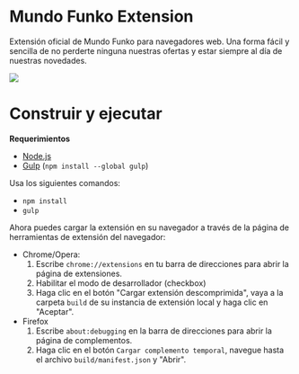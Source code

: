 # Mundo Funko Extension

Extensión oficial de Mundo Funko para navegadores web. 
Una forma fácil y sencilla de no perderte ninguna nuestras ofertas y estar siempre al día de nuestras novedades.

<a href="https://chrome.google.com/webstore/detail/mundo-funko/goibikienfkamlekcdhlcobgnjmaoabh" target="_blank"><img src="https://developer.chrome.com/webstore/images/ChromeWebStore_BadgeWBorder_v2_206x58.png"></a>


# Construir y ejecutar

**Requerimientos**

- [Node.js](https://nodejs.org/es/download/)
- [Gulp](http://gulpjs.com/) (`npm install --global gulp`)

Usa los siguientes comandos:

- `npm install`
- `gulp`

Ahora puedes cargar la extensión en su navegador a través de la página de herramientas de extensión del navegador:

- Chrome/Opera:
  1. Escribe `chrome://extensions` en tu barra de direcciones para abrir la página de extensiones.
  2. Habilitar el modo de desarrollador (checkbox)
  3. Haga clic en el botón "Cargar extensión descomprimida", vaya a la carpeta `build` de su instancia de extensión local y haga clic en "Aceptar".
- Firefox
  1. Escribe `about:debugging` en la barra de direcciones para abrir la página de complementos.
  2. Haga clic en el botón `Cargar complemento temporal`, navegue hasta el archivo `build/manifest.json` y "Abrir".
